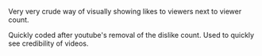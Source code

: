 Very very crude way of visually showing likes to viewers next to viewer count.

Quickly coded after youtube's removal of the dislike count. Used to quickly see credibility of videos.
